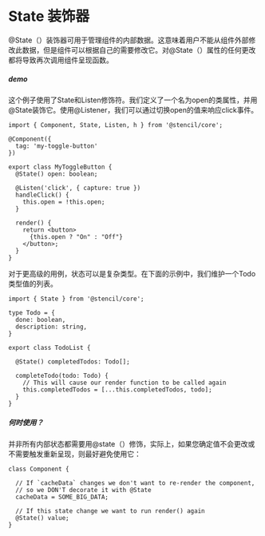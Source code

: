 # State 装饰器
@State（）装饰器可用于管理组件的内部数据。这意味着用户不能从组件外部修改此数据，但是组件可以根据自己的需要修改它。对@State（）属性的任何更改都将导致再次调用组件呈现函数。
##### demo
这个例子使用了State和Listen修饰符。我们定义了一个名为open的类属性，并用@State装饰它。使用@Listener，我们可以通过切换open的值来响应click事件。
```
import { Component, State, Listen, h } from '@stencil/core';

@Component({
  tag: 'my-toggle-button'
})

export class MyToggleButton {
  @State() open: boolean;

  @Listen('click', { capture: true })
  handleClick() {
    this.open = !this.open;
  }

  render() {
    return <button>
      {this.open ? "On" : "Off"}
    </button>;
  }
}
```
对于更高级的用例，状态可以是复杂类型。在下面的示例中，我们维护一个Todo类型值的列表。
```
import { State } from '@stencil/core';

type Todo = {
  done: boolean,
  description: string,
}

export class TodoList {

  @State() completedTodos: Todo[];

  completeTodo(todo: Todo) {
    // This will cause our render function to be called again
    this.completedTodos = [...this.completedTodos, todo];
  }
}
```
##### 何时使用？
并非所有内部状态都需要用@state（）修饰，实际上，如果您确定值不会更改或不需要触发重新呈现，则最好避免使用它：
```
class Component {

  // If `cacheData` changes we don't want to re-render the component,
  // so we DON'T decorate it with @State
  cacheData = SOME_BIG_DATA;

  // If this state change we want to run render() again
  @State() value;
}
```